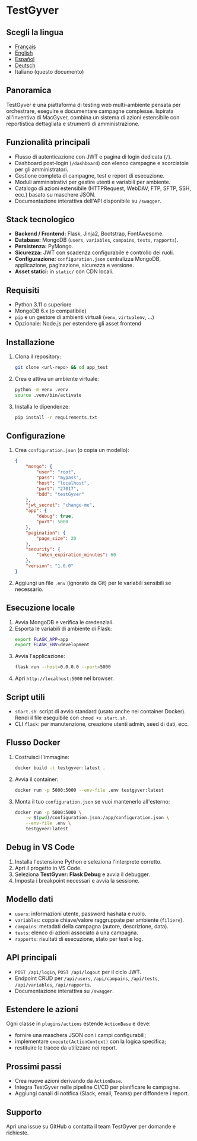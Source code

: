 # TestGyver

## Scegli la lingua
- [Français](../README.md)
- [English](README.en.md)
- [Español](README.es.md)
- [Deutsch](README.de.md)
- Italiano (questo documento)

## Panoramica
TestGyver è una piattaforma di testing web multi-ambiente pensata per orchestrare, eseguire e documentare campagne complesse. Ispirata all'inventiva di MacGyver, combina un sistema di azioni estensibile con reportistica dettagliata e strumenti di amministrazione.

## Funzionalità principali
- Flusso di autenticazione con JWT e pagina di login dedicata (`/`).
- Dashboard post-login (`/dashboard`) con elenco campagne e scorciatoie per gli amministratori.
- Gestione completa di campagne, test e report di esecuzione.
- Moduli amministrativi per gestire utenti e variabili per ambiente.
- Catalogo di azioni estensibile (HTTPRequest, WebDAV, FTP, SFTP, SSH, ecc.) basato su maschere JSON.
- Documentazione interattiva dell'API disponibile su `/swagger`.

## Stack tecnologico
- **Backend / Frontend:** Flask, Jinja2, Bootstrap, FontAwesome.
- **Database:** MongoDB (`users`, `variables`, `campains`, `tests`, `rapports`).
- **Persistenza:** PyMongo.
- **Sicurezza:** JWT con scadenza configurabile e controllo dei ruoli.
- **Configurazione:** `configuration.json` centralizza MongoDB, applicazione, paginazione, sicurezza e versione.
- **Asset statici:** in `static/` con CDN locali.

## Requisiti
- Python 3.11 o superiore
- MongoDB 6.x (o compatibile)
- `pip` e un gestore di ambienti virtuali (`venv`, `virtualenv`, ...)
- Opzionale: Node.js per estendere gli asset frontend

## Installazione
1. Clona il repository:
   ```bash
   git clone <url-repo> && cd app_test
   ```
2. Crea e attiva un ambiente virtuale:
   ```bash
   python -m venv .venv
   source .venv/bin/activate
   ```
3. Installa le dipendenze:
   ```bash
   pip install -r requirements.txt
   ```

## Configurazione
1. Crea `configuration.json` (o copia un modello):
   ```json
   {
       "mongo": {
           "user": "root",
           "pass": "mypass",
           "host": "localhost",
           "port": "27017",
           "bdd": "testGyver"
       },
       "jwt_secret": "change-me",
       "app": {
           "debug": true,
           "port": 5000
       },
       "pagination": {
           "page_size": 20
       },
       "security": {
           "token_expiration_minutes": 60
       },
       "version": "1.0.0"
   }
   ```
2. Aggiungi un file `.env` (ignorato da Git) per le variabili sensibili se necessario.

## Esecuzione locale
1. Avvia MongoDB e verifica le credenziali.
2. Esporta le variabili di ambiente di Flask:
   ```bash
   export FLASK_APP=app
   export FLASK_ENV=development
   ```
3. Avvia l'applicazione:
   ```bash
   flask run --host=0.0.0.0 --port=5000
   ```
4. Apri `http://localhost:5000` nel browser.

## Script utili
- `start.sh`: script di avvio standard (usato anche nel container Docker). Rendi il file eseguibile con `chmod +x start.sh`.
- CLI `flask`: per manutenzione, creazione utenti admin, seed di dati, ecc.

## Flusso Docker
1. Costruisci l'immagine:
   ```bash
   docker build -t testgyver:latest .
   ```
2. Avvia il container:
   ```bash
   docker run -p 5000:5000 --env-file .env testgyver:latest
   ```
3. Monta il tuo `configuration.json` se vuoi mantenerlo all'esterno:
   ```bash
   docker run -p 5000:5000 \
       -v $(pwd)/configuration.json:/app/configuration.json \
       --env-file .env \
       testgyver:latest
   ```

## Debug in VS Code
1. Installa l'estensione Python e seleziona l'interprete corretto.
2. Apri il progetto in VS Code.
3. Seleziona **TestGyver: Flask Debug** e avvia il debugger.
4. Imposta i breakpoint necessari e avvia la sessione.

## Modello dati
- `users`: informazioni utente, password hashata e ruolo.
- `variables`: coppie chiave/valore raggruppate per ambiente (`filiere`).
- `campains`: metadati della campagna (autore, descrizione, data).
- `tests`: elenco di azioni associato a una campagna.
- `rapports`: risultati di esecuzione, stato per test e log.

## API principali
- `POST /api/login`, `POST /api/logout` per il ciclo JWT.
- Endpoint CRUD per `/api/users`, `/api/campains`, `/api/tests`, `/api/variables`, `/api/rapports`.
- Documentazione interattiva su `/swagger`.

## Estendere le azioni
Ogni classe in `plugins/actions` estende `ActionBase` e deve:
- fornire una maschera JSON con i campi configurabili;
- implementare `execute(ActionContext)` con la logica specifica;
- restituire le tracce da utilizzare nei report.

## Prossimi passi
- Crea nuove azioni derivando da `ActionBase`.
- Integra TestGyver nelle pipeline CI/CD per pianificare le campagne.
- Aggiungi canali di notifica (Slack, email, Teams) per diffondere i report.

## Supporto
Apri una issue su GitHub o contatta il team TestGyver per domande e richieste.
